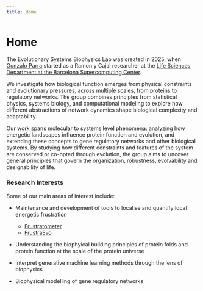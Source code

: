 ```yaml
---
title: Home
---
```


# <i class="fas fa-flask"></i>Home


The Evolutionary Systems Biophysics Lab was created in 2025, when [Gonzalo Parra](https://combine-lab.github.io/members/gonzalo-parra.html) started as a Ramon y Cajal researcher at the [Life Sciences Department at the Barcelona Supercomputing Center]([https://www.cs.stonybrook.edu/](https://www.bsc.es/discover-bsc/organisation/scientific-structure/life-sciences)).

We investigate how biological function emerges from physical constraints and evolutionary pressures, across multiple scales, from proteins to regulatory networks. The group combines principles from statistical physics, systems biology, and computational modeling to explore how different abstractions of network dynamics shape biological complexity and adaptability.

Our work spans molecular to systems level phenomena: analyzing how energetic landscapes influence protein function and evolution, and extending these concepts to gene regulatory networks and other biological systems. By studying how different constraints and features of the system are conserved or co-opted through evolution, the group aims to uncover general principles that govern the organization, robustness, evolvability and designability of life.

### Research Interests

Some of our main areas of interest include:

  * Maintenance and development of tools to localise and quantify local energetic frustration
    * [Frustratometer](http://frustratometer.qb.fcen.uba.ar/)
    * [FrustraEvo](https://frustraevo.bsc.es/)
      
  * Understanding the biophyical building principles of protein folds and protein function at the scale of the protein universe
    
  * Interpret generative machine learning methods through the lens of biophysics

  * Biophysical modelling of gene regulatory networks
